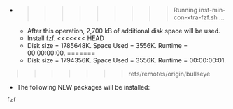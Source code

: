 * >>>>>>>>> Running inst-min-con-xtra-fzf.sh ...
  * After this operation, 2,700 kB of additional disk space will be used.
  * Install fzf.
<<<<<<< HEAD
  * Disk size = 1785648K. Space Used = 3556K. Runtime = 00:00:00:00.
=======
  * Disk size = 1794356K. Space Used = 3556K. Runtime = 00:00:00:01.
>>>>>>> refs/remotes/origin/bullseye
  * The following NEW packages will be installed:
  ```bash
fzf
  ```
